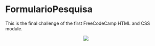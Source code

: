 # FormularioPesquisa
This is the final challenge of the first FreeCodeCamp HTML and CSS module.

<div align="center">
  <img src="https://user-images.githubusercontent.com/116526434/206943347-e8a3853a-ede0-4079-8205-cb3754732948.png">
</div>

  </div>
